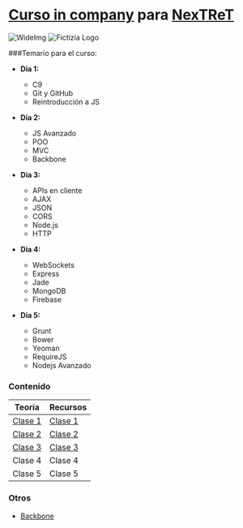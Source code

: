 # [Curso in company](http://www.fictizia.com/incompany/) para [NexTReT](http://www.nextret.net/es)

![WideImg](http://www.fictizia.com/assets/styles/styleImgs/wideBox/wideImg-formacion-empresas.png)
![Fictizia Logo](https://media.licdn.com/media/p/1/000/1ed/254/29475de.png)

###Temario para el curso:

- **Dia 1:**
	- C9
	- Git y GitHub
	- Reintroducción a JS

- **Dia 2:**
	- JS Avanzado
	- POO
	- MVC
	- Backbone

- **Dia 3:**
	- APIs en cliente
	- AJAX
	- JSON
	- CORS
	- Node.js
	- HTTP

- **Dia 4:**
	- WebSockets
	- Express
	- Jade
	- MongoDB
	- Firebase

- **Dia 5:**
	- Grunt
	- Bower
	- Yeoman
	- RequireJS
	- Nodejs Avanzado


### Contenido

Teoría | Recursos
------------ | -------------
[Clase 1](teoria/dia1.md)	| [Clase 1](recursos/dia1.md)
[Clase 2](teoria/dia2.md) | [Clase 2](recursos/dia2.md)
[Clase 3](teoria/dia3.md)	| [Clase 3](recursos/dia3.md)
Clase 4 | Clase 4
Clase 5 | Clase 5


### Otros

- [Backbone](otros/backbone.html)